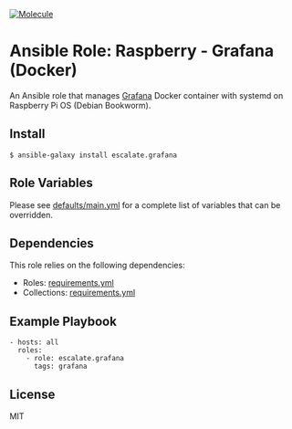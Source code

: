 [![Molecule](https://github.com/escalate/ansible-raspberry-grafana-docker/actions/workflows/molecule.yml/badge.svg?branch=master&event=push)](https://github.com/escalate/ansible-raspberry-grafana-docker/actions/workflows/molecule.yml)

# Ansible Role: Raspberry - Grafana (Docker)

An Ansible role that manages [Grafana](https://grafana.com/oss/grafana/) Docker container with systemd on Raspberry Pi OS (Debian Bookworm).

## Install

```
$ ansible-galaxy install escalate.grafana
```

## Role Variables

Please see [defaults/main.yml](https://github.com/escalate/ansible-raspberry-grafana-docker/blob/master/defaults/main.yml) for a complete list of variables that can be overridden.

## Dependencies

This role relies on the following dependencies:

* Roles: [requirements.yml](https://github.com/escalate/ansible-raspberry-grafana-docker/blob/master/requirements.yml)
* Collections: [requirements.yml](https://github.com/escalate/ansible-raspberry-grafana-docker/blob/master/requirements.yml)

## Example Playbook

```
- hosts: all
  roles:
    - role: escalate.grafana
      tags: grafana
```

## License

MIT
